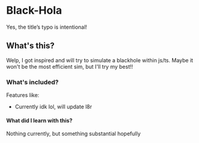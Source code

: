 # Black-Hola
Yes, the title’s typo is intentional!

## What's this?
Welp, I got inspired and will try to simulate a blackhole within js/ts.
Maybe it won't be the most efficient sim, but I'll try my best!!

### What's included?
Features like:
 - Currently idk lol, will update l8r

#### What did I learn with this?
Nothing currently, but something substantial hopefully
